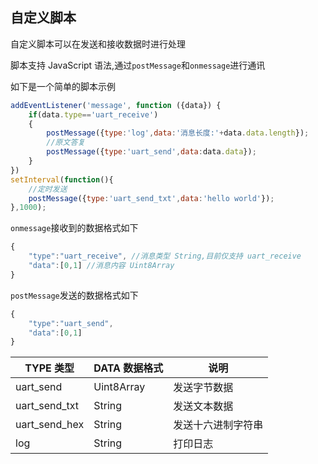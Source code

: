 
## 自定义脚本

自定义脚本可以在发送和接收数据时进行处理

脚本支持 JavaScript 语法,通过`postMessage`和`onmessage`进行通讯

如下是一个简单的脚本示例

```javascript
addEventListener('message', function ({data}) {
    if(data.type=='uart_receive')
    {
        postMessage({type:'log',data:'消息长度:'+data.data.length});
        //原文答复
        postMessage({type:'uart_send',data:data.data});
    }
})
setInterval(function(){
    //定时发送
    postMessage({type:'uart_send_txt',data:'hello world'});
},1000);
```

`onmessage`接收到的数据格式如下

```js
{
    "type":"uart_receive", //消息类型 String,目前仅支持 uart_receive
    "data":[0,1] //消息内容 Uint8Array
}
```

`postMessage`发送的数据格式如下

```js
{
    "type":"uart_send", 
    "data":[0,1]
}
```

| TYPE 类型     | DATA 数据格式 | 说明               |
| ------------- | ------------- | ------------------ |
| uart_send     | Uint8Array    | 发送字节数据       |
| uart_send_txt | String        | 发送文本数据       |
| uart_send_hex | String        | 发送十六进制字符串 |
| log           | String        | 打印日志           |
